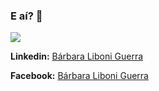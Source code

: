 ### E aí? 👋

<!--
**barbisliboni/barbisliboni** is a ✨ _special_ ✨ repository because its `README.md` (this file) appears on your GitHub profile.-->

<a href="https://github.com/anuraghazra/github-readme-stats">
      <!-- Change the `github-readme-stats.anuraghazra1.vercel.app` to `github-readme-stats.vercel.app`  -->
      <img align="center" src="https://github-readme-stats.anuraghazra1.vercel.app/api/top-langs/?username=barbisliboni&layout=compact&theme=midnight-purple" />
</a>
<br>

 **Linkedin:** [Bárbara Liboni Guerra](https://www.linkedin.com/in/b%C3%A1rbara-liboni-guerra-9663451b6/)
 
 **Facebook:** [Bárbara Liboni Guerra](https://www.facebook.com/barbara.liboni.5/)




